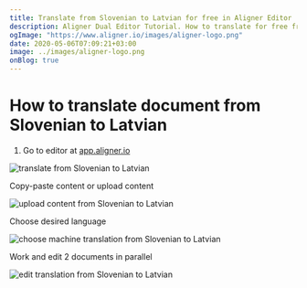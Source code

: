 ```yaml
---
title: Translate from Slovenian to Latvian for free in Aligner Editor
description: Aligner Dual Editor Tutorial. How to translate for free from Slovenian to Latvian. Aligner is multilingual document management platform. 
ogImage: "https://www.aligner.io/images/aligner-logo.png"
date: 2020-05-06T07:09:21+03:00
image: ../images/aligner-logo.png
onBlog: true
---
```


# How to translate document from Slovenian to Latvian

1. Go to editor at [app.aligner.io](https://app.aligner.io "Aligner App web page")

![translate from Slovenian to Latvian](../aligner-blank-editor.png "translate from Slovenian to Latvian")

Copy-paste content or upload content

![upload content from Slovenian to Latvian](../aligner-uploaded-document.png "upload content from Slovenian to Latvian")

Choose desired language

![choose machine translation from Slovenian to Latvian](../aligner-language-dropdown.png "choose machine translation from Slovenian to Latvian")

Work and edit 2 documents in parallel

![edit translation from Slovenian to Latvian](../aligner-double-sitded-editor.png "edit translation from Slovenian to Latvian")

